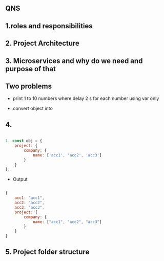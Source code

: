 ## QNS


## 1.roles and responsibilities

## 2. Project Architecture

## 3. Microservices and why do we need and purpose of that

## Two problems
  - print 1 to 10 numbers where delay 2 s for each number using var only

  - convert object into 
## 4.
```js

1. const obj = {
    project: {
        company: {
            name: ['acc1', 'acc2', 'acc3']
        }
    }
};

```

- Output

```js

{
    acc1: "acc1",
    acc2: "acc2",
    acc3: "acc3",
    project: {
        company: {
            name: ["acc1", "acc2", "acc3"]
        }
    }
}

```


## 5. Project folder structure



